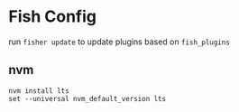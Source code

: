 # Fish Config

run `fisher update` to update plugins based on `fish_plugins`

## nvm

```shell
nvm install lts
set --universal nvm_default_version lts
```
